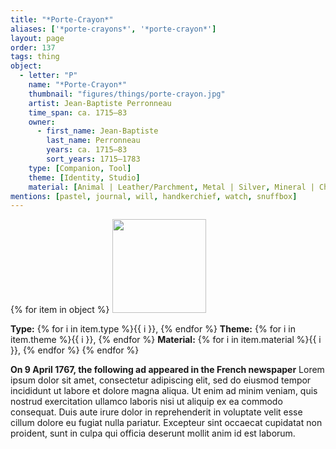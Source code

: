 ```yaml
---
title: "*Porte-Crayon*"
aliases: ['*porte-crayons*', '*porte-crayon*']
layout: page
order: 137
tags: thing
object:
  - letter: "P"
    name: "*Porte-Crayon*"
    thumbnail: "figures/things/porte-crayon.jpg"
    artist: Jean-Baptiste Perronneau
    time_span: ca. 1715–83
    owner:
      - first_name: Jean-Baptiste
        last_name: Perronneau
        years: ca. 1715–83
        sort_years: 1715–1783
    type: [Companion, Tool]
    theme: [Identity, Studio]
    material: [Animal | Leather/Parchment, Metal | Silver, Mineral | Chalk]
mentions: [pastel, journal, will, handkerchief, watch, snuffbox]
---
```


{% for item in object %}
<img src="/_assets/images/{{ item.thumbnail }}" width="150"/>

**Type:** {% for i in item.type %}{{ i }}, {% endfor %}
**Theme:** {% for i in item.theme %}{{ i }}, {% endfor %}
**Material:** {% for i in item.material %}{{ i }}, {% endfor %}
{% endfor %}

**On 9 April 1767, the following ad appeared in the French newspaper** Lorem ipsum dolor sit amet, consectetur adipiscing elit, sed do eiusmod tempor incididunt ut labore et dolore magna aliqua. Ut enim ad minim veniam, quis nostrud exercitation ullamco laboris nisi ut aliquip ex ea commodo consequat. Duis aute irure dolor in reprehenderit in voluptate velit esse cillum dolore eu fugiat nulla pariatur. Excepteur sint occaecat cupidatat non proident, sunt in culpa qui officia deserunt mollit anim id est laborum.